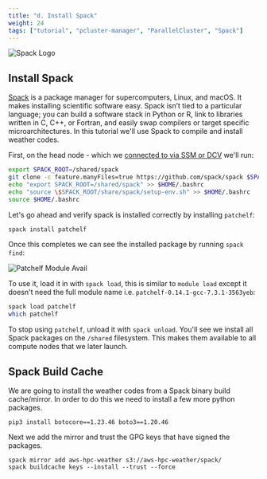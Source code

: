 ```yaml
---
title: "d. Install Spack"
weight: 24
tags: ["tutorial", "pcluster-manager", "ParallelCluster", "Spack"]
---
```


![Spack Logo](/images/pcluster/spack.svg)

## Install Spack

[Spack](https://spack.io/) is a package manager for supercomputers, Linux, and macOS. It makes installing scientific software easy. Spack isn’t tied to a particular language; you can build a software stack in Python or R, link to libraries written in C, C++, or Fortran, and easily swap compilers or target specific microarchitectures. In this tutorial we'll use Spack to compile and install weather codes.

First, on the head node - which we [connected to via SSM or DCV](02-connect-cluster.html) we'll run:

```bash
export SPACK_ROOT=/shared/spack
git clone -c feature.manyFiles=true https://github.com/spack/spack $SPACK_ROOT
echo "export SPACK_ROOT=/shared/spack" >> $HOME/.bashrc
echo "source \$SPACK_ROOT/share/spack/setup-env.sh" >> $HOME/.bashrc
source $HOME/.bashrc
```

Let's go ahead and verify spack is installed correctly by installing `patchelf`:

```bash
spack install patchelf
```

Once this completes we can see the installed package by running `spack find`:

![Patchelf Module Avail](/images/pcluster/patchelf-spack.png)

To use it, load it in with `spack load`, this is similar to `module load` except it doesn't need the full module name i.e. `patchelf-0.14.1-gcc-7.3.1-3563yeb`:

```bash
spack load patchelf
which patchelf
```

To stop using `patchelf`, unload it with `spack unload`.
You'll see we install all Spack packages on the `/shared` filesystem. This makes them available to all compute nodes that we later launch.

## Spack Build Cache

We are going to install the weather codes from a Spack binary build cache/mirror. In order to do this we need to install a few more python packages.

```
pip3 install botocore==1.23.46 boto3==1.20.46
```

Next we add the mirror and trust the GPG keys that have signed the packages.

```
spack mirror add aws-hpc-weather s3://aws-hpc-weather/spack/
spack buildcache keys --install --trust --force
```

